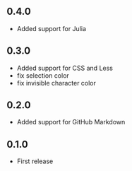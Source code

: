 ## 0.4.0
- Added support for Julia

## 0.3.0
- Added support for CSS and Less
- fix selection color
- fix invisible character color

## 0.2.0
- Added support for GitHub Markdown

## 0.1.0
- First release
